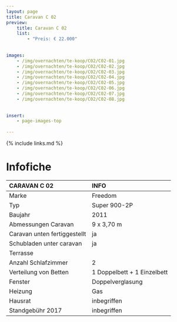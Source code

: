 ```yaml
---
layout: page
title: Caravan C 02
preview: 
    title: Caravan C 02
    list:
        - "Preis: € 22.000"
        
        
images:
    - /img/overnachten/te-koop/C02/C02-01.jpg
    - /img/overnachten/te-koop/C02/C02-02.jpg
    - /img/overnachten/te-koop/C02/C02-03.jpg
    - /img/overnachten/te-koop/C02/C02-04.jpg
    - /img/overnachten/te-koop/C02/C02-05.jpg
    - /img/overnachten/te-koop/C02/C02-06.jpg
    - /img/overnachten/te-koop/C02/C02-07.jpg
    - /img/overnachten/te-koop/C02/C02-08.jpg
    
    
insert:
    - page-images-top
    
---
```


{% include links.md %}



# Infofiche 

CARAVAN C 02                | INFO        | 
:---------------------------|:------------|
Marke                       |Freedom
Typ                         |Super 900-2P
Baujahr                     |2011
Abmessungen Caravan         |9 x 3,70 m
Caravan unten fertiggestellt|ja
Schubladen unter caravan    |ja
Terrasse                    |
Anzahl Schlafzimmer         |2
Verteilung von Betten       |1 Doppelbett + 1 Einzelbett
Fenster                     |Doppelverglasung
Heizung                     |Gas
Hausrat                     |inbegriffen
Standgebühr 2017            |inbegriffen